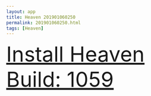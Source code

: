 ```yaml
---
layout: app
title: Heaven 201901060250
permalink: 201901060250.html
tags: [Heaven]
---
```

<div class="pure-g">
    <div class="pure-u-1-1" style="font-size: 4em">
        <a class="pure-button-primary" href="itms-services://?action=download-manifest&url=https%3A%2F%2Flitsungyisigono.github.io%2FTestScript%2Fmanifests%2F201901060250.plist"><i class="fa fa-download" aria-hidden="true"></i>Install Heaven Build: 1059</a>
    </div>
</div>